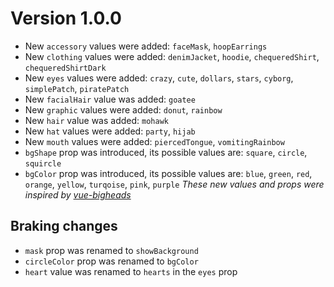 # Version 1.0.0
* New `accessory` values were added: `faceMask`, `hoopEarrings`
* New `clothing` values were added: `denimJacket`, `hoodie`, `chequeredShirt`, `chequeredShirtDark`
* New `eyes` values were added: `crazy`, `cute`, `dollars`, `stars`, `cyborg`, `simplePatch`, `piratePatch`
* New `facialHair` value was added: `goatee`
* New `graphic` values were added: `donut`, `rainbow`
* New `hair` value was added: `mohawk`
* New `hat` values were added: `party`, `hijab`
* New `mouth` values were added: `piercedTongue`, `vomitingRainbow`
* `bgShape` prop was introduced, its possible values are: `square`, `circle`, `squircle`
* `bgColor` prop was introduced, its possible values are: `blue`, `green`, `red`, `orange`, `yellow`, `turqoise`, `pink`, `purple`
*These new values and props were inspired by [vue-bigheads](https://github.com/DerpyScripts/vue-bigheads)*

## Braking changes
* `mask` prop was renamed to `showBackground`
* `circleColor` prop was renamed to `bgColor`
* `heart` value was renamed to `hearts` in the `eyes` prop
